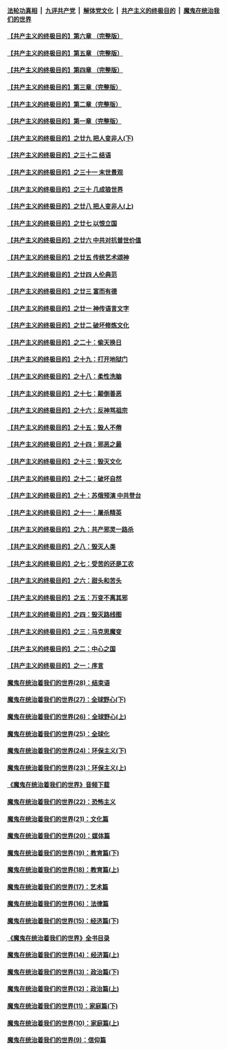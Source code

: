 ####  [法轮功真相](../../../../basic/blob/master/README.md?t=06060631) &nbsp;|&nbsp; [九评共产党](../../../../9ping.md/blob/master/README.md?t=06060631) &nbsp;|&nbsp; [解体党文化](../../../../jtdwh.md/blob/master/README.md?t=06060631)  &nbsp;|&nbsp; [共产主义的终极目的](../../../../gczydzjmd.md/blob/master/README.md?t=06060631) &nbsp;|&nbsp; [魔鬼在统治我们的世界](../../../../mgztzwmdsj.md/blob/master/README.md?t=06060631) 

#### [【共产主义的终极目的】第六章 （完整版）](../pages/nsc422/n11428913.md?t=06060631) 

#### [【共产主义的终极目的】第五章 （完整版）](../pages/nsc422/n11428912.md?t=06060631) 

#### [【共产主义的终极目的】第四章 （完整版）](../pages/nsc422/n11428907.md?t=06060631) 

#### [【共产主义的终极目的】第三章（完整版）](../pages/nsc422/n11428848.md?t=06060631) 

#### [【共产主义的终极目的】第二章（完整版）](../pages/nsc422/n11428831.md?t=06060631) 

#### [【共产主义的终极目的】第一章（完整版）](../pages/nsc422/n11417651.md?t=06060631) 

#### [【共产主义的终极目的】之廿九 把人变非人(下)](../pages/nsc422/n11344140.md?t=06060631) 

#### [【共产主义的终极目的】之三十二 结语](../pages/nsc422/n11360535.md?t=06060631) 

#### [【共产主义的终极目的】之三十一 末世景观](../pages/nsc422/n11351129.md?t=06060631) 

#### [【共产主义的终极目的】之三十 几成狼世界](../pages/nsc422/n11348280.md?t=06060631) 

#### [【共产主义的终极目的】之廿八 把人变非人(上)](../pages/nsc422/n11340492.md?t=06060631) 

#### [【共产主义的终极目的】之廿七 以恨立国](../pages/nsc422/n11336944.md?t=06060631) 

#### [【共产主义的终极目的】之廿六 中共对抗普世价值](../pages/nsc422/n11324785.md?t=06060631) 

#### [【共产主义的终极目的】之廿五 传统艺术颂神](../pages/nsc422/n11296396.md?t=06060631) 

#### [【共产主义的终极目的】之廿四 人伦典范](../pages/nsc422/n11296397.md?t=06060631) 

#### [【共产主义的终极目的】之廿三 富而有德](../pages/nsc422/n11283598.md?t=06060631) 

#### [【共产主义的终极目的】之廿一 神传语言文字](../pages/nsc422/n11263265.md?t=06060631) 

#### [【共产主义的终极目的】之廿二 破坏修炼文化](../pages/nsc422/n11245728.md?t=06060631) 

#### [【共产主义的终极目的】之二十：偷天换日](../pages/nsc422/n11238846.md?t=06060631) 

#### [【共产主义的终极目的】之十九：打开地狱门](../pages/nsc422/n11206376.md?t=06060631) 

#### [【共产主义的终极目的】之十八：柔性洗脑](../pages/nsc422/n11199994.md?t=06060631) 

#### [【共产主义的终极目的】之十七：颠倒善恶](../pages/nsc422/n11179782.md?t=06060631) 

#### [【共产主义的终极目的】之十六：反神骂祖宗](../pages/nsc422/n11166798.md?t=06060631) 

#### [【共产主义的终极目的】之十五：毁人不倦](../pages/nsc422/n11166792.md?t=06060631) 

#### [【共产主义的终极目的】之十四：邪恶之最](../pages/nsc422/n11150249.md?t=06060631) 

#### [【共产主义的终极目的】之十三：毁灭文化](../pages/nsc422/n11135227.md?t=06060631) 

#### [【共产主义的终极目的】之十二：破坏自然](../pages/nsc422/n11135214.md?t=06060631) 

#### [【共产主义的终极目的】之十：苏俄预演 中共登台](../pages/nsc422/n11118424.md?t=06060631) 

#### [【共产主义的终极目的】之十一：屠杀精英](../pages/nsc422/n11118442.md?t=06060631) 

#### [【共产主义的终极目的】之九：共产邪灵一路杀](../pages/nsc422/n11114139.md?t=06060631) 

#### [【共产主义的终极目的】之八：毁灭人类](../pages/nsc422/n11108503.md?t=06060631) 

#### [【共产主义的终极目的】之七：受苦的还是工农](../pages/nsc422/n11101809.md?t=06060631) 

#### [【共产主义的终极目的】之六：甜头和苦头](../pages/nsc422/n11096971.md?t=06060631) 

#### [【共产主义的终极目的】之五：万变不离其邪](../pages/nsc422/n11091285.md?t=06060631) 

#### [【共产主义的终极目的】之四：毁灭路线图](../pages/nsc422/n11086284.md?t=06060631) 

#### [【共产主义的终极目的】之三：马克思魔变](../pages/nsc422/n11061941.md?t=06060631) 

#### [【共产主义的终极目的】之二：中心之国](../pages/nsc422/n11047728.md?t=06060631) 

#### [【共产主义的终极目的】之一：序言](../pages/nsc422/n11086077.md?t=06060631) 

#### [魔鬼在统治着我们的世界(28)：结束语](../pages/nsc422/n10936246.md?t=06060631) 

#### [魔鬼在统治着我们的世界(27)：全球野心(下)](../pages/nsc422/n10928319.md?t=06060631) 

#### [魔鬼在统治着我们的世界(26)：全球野心(上)](../pages/nsc422/n10900318.md?t=06060631) 

#### [魔鬼在统治着我们的世界(25)：全球化](../pages/nsc422/n10788205.md?t=06060631) 

#### [魔鬼在统治着我们的世界(24)：环保主义(下)](../pages/nsc422/n10695307.md?t=06060631) 

#### [魔鬼在统治着我们的世界(23)：环保主义(上)](../pages/nsc422/n10688613.md?t=06060631) 

#### [《魔鬼在统治着我们的世界》音频下载](../pages/nsc422/n10635553.md?t=06060631) 

#### [魔鬼在统治着我们的世界(22)：恐怖主义](../pages/nsc422/n10614727.md?t=06060631) 

#### [魔鬼在统治着我们的世界(21)：文化篇](../pages/nsc422/n10597706.md?t=06060631) 

#### [魔鬼在统治着我们的世界(20)：媒体篇](../pages/nsc422/n10586579.md?t=06060631) 

#### [魔鬼在统治着我们的世界(19)：教育篇(下)](../pages/nsc422/n10564808.md?t=06060631) 

#### [魔鬼在统治着我们的世界(18)：教育篇(上)](../pages/nsc422/n10526970.md?t=06060631) 

#### [魔鬼在统治着我们的世界(17)：艺术篇](../pages/nsc422/n10499093.md?t=06060631) 

#### [魔鬼在统治着我们的世界(16)：法律篇](../pages/nsc422/n10485969.md?t=06060631) 

#### [魔鬼在统治着我们的世界(15)：经济篇(下)](../pages/nsc422/n10469975.md?t=06060631) 

#### [《魔鬼在统治着我们的世界》全书目录](../pages/nsc422/n10464261.md?t=06060631) 

#### [魔鬼在统治着我们的世界(14)：经济篇(上)](../pages/nsc422/n10457370.md?t=06060631) 

#### [魔鬼在统治着我们的世界(13)：政治篇(下)](../pages/nsc422/n10448270.md?t=06060631) 

#### [魔鬼在统治着我们的世界(12)：政治篇(上)](../pages/nsc422/n10444576.md?t=06060631) 

#### [魔鬼在统治着我们的世界(11)：家庭篇(下)](../pages/nsc422/n10440961.md?t=06060631) 

#### [魔鬼在统治着我们的世界(10)：家庭篇(上)](../pages/nsc422/n10435448.md?t=06060631) 

#### [魔鬼在统治着我们的世界(9)：信仰篇](../pages/nsc422/n10432159.md?t=06060631) 

